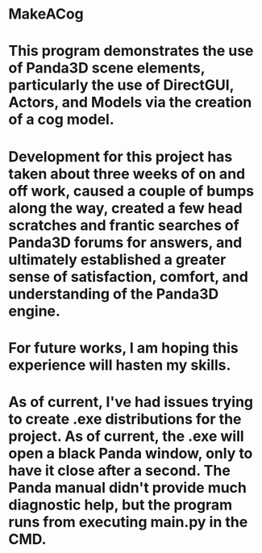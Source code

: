 # MakeACog
# This program demonstrates the use of Panda3D scene elements, particularly the use of DirectGUI, Actors, and Models via the creation of a cog model.
# Development for this project has taken about three weeks of on and off work, caused a couple of bumps along the way, created a few head scratches and frantic searches of Panda3D forums for answers, and ultimately established a greater sense of satisfaction, comfort, and understanding of the Panda3D engine.
# For future works, I am hoping this experience will hasten my skills.
# As of current, I've had issues trying to create .exe distributions for the project. As of current, the .exe will open a black Panda window, only to have it close after a second. The Panda manual didn't provide much diagnostic help, but the program runs from executing main.py in the CMD.
